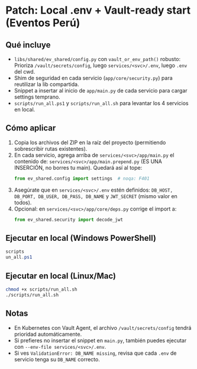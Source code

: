 # Patch: Local .env + Vault-ready start (Eventos Perú)

## Qué incluye
- `libs/shared/ev_shared/config.py` con `vault_or_env_path()` robusto:
  Prioriza `/vault/secrets/config`, luego `services/<svc>/.env`, luego `.env` del cwd.
- Shim de seguridad en cada servicio (`app/core/security.py`) para reutilizar la lib compartida.
- Snippet a insertar al inicio de `app/main.py` de cada servicio para cargar settings temprano.
- `scripts/run_all.ps1` y `scripts/run_all.sh` para levantar los 4 servicios en local.

## Cómo aplicar
1. Copia los archivos del ZIP en la raíz del proyecto (permitiendo sobrescribir rutas existentes).
2. En cada servicio, agrega arriba de `services/<svc>/app/main.py` el contenido de:
   `services/<svc>/app/main.prepend.py` (ES UNA INSERCIÓN, no borres tu main).
   Quedará así al tope:
   ```python
   from ev_shared.config import settings  # noqa: F401
   ```
3. Asegúrate que en `services/<svc>/.env` estén definidos: `DB_HOST, DB_PORT, DB_USER, DB_PASS, DB_NAME` y `JWT_SECRET` (mismo valor en todos).
4. Opcional: en `services/<svc>/app/core/deps.py` corrige el import a:
   ```python
   from ev_shared.security import decode_jwt
   ```

## Ejecutar en local (Windows PowerShell)
```powershell
scriptsun_all.ps1
```

## Ejecutar en local (Linux/Mac)
```bash
chmod +x scripts/run_all.sh
./scripts/run_all.sh
```

## Notas
- En Kubernetes con Vault Agent, el archivo `/vault/secrets/config` tendrá prioridad automáticamente.
- Si prefieres no insertar el snippet en `main.py`, también puedes ejecutar con `--env-file services/<svc>/.env`.
- Si ves `ValidationError: DB_NAME missing`, revisa que cada `.env` de servicio tenga su `DB_NAME` correcto.
